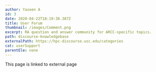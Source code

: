 ```yaml
---
author: Yaseen A
id: 3
date: 2020-04-22T18:19:38.387Z
title: User Forum
thumbnail: /images/Comment.png
excerpt: RA question and answer community for ARCC-specific topics.
path: discourse-knowledgebase
externalPath: https://hpc-discourse.usc.edu/categories
cat: userSupport
parentEle: none
---
```

This page is linked to external page
